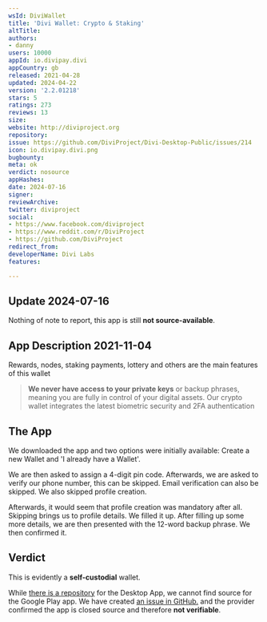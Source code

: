```yaml
---
wsId: DiviWallet
title: 'Divi Wallet: Crypto & Staking'
altTitle: 
authors:
- danny
users: 10000
appId: io.divipay.divi
appCountry: gb
released: 2021-04-28
updated: 2024-04-22
version: '2.2.01218'
stars: 5
ratings: 273
reviews: 13
size: 
website: http://diviproject.org
repository: 
issue: https://github.com/DiviProject/Divi-Desktop-Public/issues/214
icon: io.divipay.divi.png
bugbounty: 
meta: ok
verdict: nosource
appHashes: 
date: 2024-07-16
signer: 
reviewArchive: 
twitter: diviproject
social:
- https://www.facebook.com/diviproject
- https://www.reddit.com/r/DiviProject
- https://github.com/DiviProject
redirect_from: 
developerName: Divi Labs
features: 

---
```


## Update 2024-07-16

Nothing of note to report, this app is still **not source-available**.

## App Description 2021-11-04

Rewards, nodes, staking payments, lottery and others are the main features of this wallet

> **We never have access to your private keys** or backup phrases, meaning you are fully in control of your digital assets. Our crypto wallet integrates the latest biometric security and 2FA authentication

## The App

We downloaded the app and two options were initially available: Create a new Wallet and 'I already have a Wallet'.

We are then asked to assign a 4-digit pin code. Afterwards, we are asked to verify our phone number, this can be skipped. Email verification can also be skipped. We also skipped profile creation.

Afterwards, it would seem that profile creation was mandatory after all. Skipping brings us to profile details. We filled it up. After filling up some more details, we are then presented with the 12-word backup phrase. We then confirmed it.

## Verdict

This is evidently a **self-custodial** wallet.

While [there is a repository](https://github.com/DiviProject/Divi-Desktop-Public)
for the Desktop App, we cannot find source for the Google Play app. We have
created [an issue in GitHub.](https://github.com/DiviProject/Divi-Desktop-Public/issues/214)
and the provider confirmed the app is closed source and therefore **not verifiable**.
